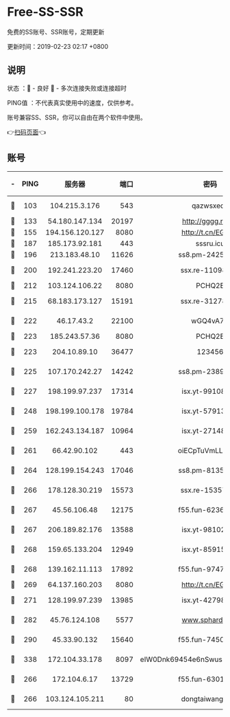 # Free-SS-SSR

免费的SS账号、SSR账号，定期更新

更新时间：2019-02-23 02:17 +0800

## 说明

状态     ：🙂 - 良好 🙁 - 多次连接失败或连接超时

PING值   ：不代表真实使用中的速度，仅供参考。

账号兼容SS、SSR，你可以自由在两个软件中使用。

👉[扫码页面](https://liesauer.github.io/free-ss-ssr.github.io/)👈

## 账号

|-|PING|服务器|端口|密码|加密方式|区域|
|:----:|:----:|:-----:|-----:|:----:|:----:|:----:|
|🙂|103|104.215.3.176|543|qazwsxedc|aes-256-gcm|JP|
|🙂|133|54.180.147.134|20197|http://gggg.rocks|chacha20|KR|
|🙂|155|194.156.120.127|8080|http://t.cn/EGJIyrl|rc4-md5|RU|
|🙂|187|185.173.92.181|443|sssru.icu|rc4-md5|RU|
|🙂|196|213.183.48.10|11626|ss8.pm-24251801|rc4-md5|RU|
|🙂|200|192.241.223.20|17460|ssx.re-11098249|aes-256-cfb|US|
|🙂|212|103.124.106.22|8080|PCHQ2E|rc4-md5|US|
|🙂|215|68.183.173.127|15191|ssx.re-31278035|aes-256-cfb|US|
|🙂|222|46.17.43.2|22100|wGQ4vA7D|aes-256-gcm|RU|
|🙂|223|185.243.57.36|8080|PCHQ2E|rc4-md5|US|
|🙂|223|204.10.89.10|36477|123456|aes-256-cfb|US|
|🙂|225|107.170.242.27|14242|ss8.pm-23899495|aes-256-cfb|US|
|🙂|227|198.199.97.237|17314|isx.yt-99108938|aes-256-cfb|US|
|🙂|248|198.199.100.178|19784|isx.yt-57913223|aes-256-cfb|US|
|🙂|259|162.243.134.187|10964|isx.yt-27148037|aes-256-cfb|US|
|🙂|261|66.42.90.102|443|oiECpTuVmLLxk4Ts|aes-256-cfb|US|
|🙂|264|128.199.154.243|17046|ss8.pm-81354782|aes-256-cfb|SG|
|🙂|266|178.128.30.219|15573|ssx.re-15357088|aes-256-cfb|SG|
|🙂|267|45.56.106.48|12175|f55.fun-62365029|aes-256-cfb|US|
|🙂|267|206.189.82.176|13588|isx.yt-98102913|aes-256-cfb|SG|
|🙂|268|159.65.133.204|12949|isx.yt-85915065|aes-256-cfb|SG|
|🙂|268|139.162.11.113|17892|f55.fun-97471497|aes-256-cfb|SG|
|🙂|269|64.137.160.203|8080|http://t.cn/EGJIyrl|rc4-md5|CA|
|🙂|271|128.199.97.239|13985|isx.yt-42798024|aes-256-cfb|SG|
|🙂|282|45.76.124.108|5577|www.sphard.com|aes-256-cfb|AU|
|🙂|290|45.33.90.132|15640|f55.fun-74501505|aes-256-cfb|US|
|🙂|338|172.104.33.178|8097|eIW0Dnk69454e6nSwuspv9DmS201tQ0D|aes-256-cfb|SG|
|🙂|266|172.104.6.17|13729|f55.fun-63016216|aes-256-cfb|US|
|🙁|266|103.124.105.211|80|dongtaiwang.com|aes-256-cfb|US|
